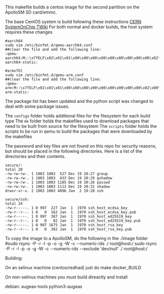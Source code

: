 This makefile builds a centos image for the second partition on the ApolloSM SD card/emmc.

The base CentOS system is build following these instructions [CERN SystemOnChip TWiki](https://twiki.cern.ch/twiki/bin/view/SystemOnChip/CentOSForZynqMP)
For both normal and docker builds, the host system requires these changes
```
#aarch64
sudo vim /etc/binfmt.d/qemu-aarch64.conf
##clear the file and add the following line:
:qemu-aarch64:M::\x7fELF\x02\x01\x01\x00\x00\x00\x00\x00\x00\x00\x00\x00\x02\x00\xb7\x00:\xff\xff\xff\xff\xff\xff\xff\x00\xff\xff\xff\xff\xff\xff\xff\xff\xfe\xff\xff\xff:/usr/local/bin/qemu-aarch64-static:

#armv7hl
sudo vim /etc/binfmt.d/qemu-arm.conf
##clear the file and add the following line:
:qemu-arm:M::\x7fELF\x01\x01\x01\x00\x00\x00\x00\x00\x00\x00\x00\x00\x02\x00\x28\x00:\xff\xff\xff\xff\xff\xff\xff\x00\xff\xff\xff\xff\xff\xff\xff\xff\xfe\xff\xff\xff:/usr/local/bin/qemu-arm-static:
```
The package list has been updated and the python script was changed to deal with some package issues. 


The `configs` folder holds additional files for the filesystem for each build type
The `mk` folder holds the makefiles used to download packages that need to be built from source for the filesystem
The `scripts` folder holds the scripts to be run in qemu to build the packages that were downloaded by the makefiles


The password and key files are not found on this repo for security reasons, but should be placed in the following directories. 
Here is a list of the directories and their contents. 
```
secure/:
total 20
-rw-rw-rw-. 1 1003 1003  527 Dec 19 20:27 group
-rw-rw-rw-. 1 1003 1003  433 Dec 19 20:29 gshadow
-rw-rw-rw-. 1 1003 1003 1185 Dec 19 20:26 passwd
-rw-rw-rw-. 1 1003 1003 1113 Dec 19 20:31 shadow
drwxr-xr-x. 2 1003 1003 4096 Jan  2 19:20 ssh

secure/ssh:
total 24
-rw-r-----. 1 0 997  227 Jan  1  1970 ssh_host_ecdsa_key
-rw-r--r--. 1 0   0  162 Jan  1  1970 ssh_host_ecdsa_key.pub
-rw-r-----. 1 0 997  387 Jan  1  1970 ssh_host_ed25519_key
-rw-r--r--. 1 0   0   82 Jan  1  1970 ssh_host_ed25519_key.pub
-rw-r-----. 1 0 997 1675 Jan  1  1970 ssh_host_rsa_key
-rw-r--r--. 1 0   0  382 Jan  1  1970 ssh_host_rsa_key.pub
```



To copy the image to a ApolloSM, do the following in the ./image folder
#sudo rsync -P -r -l -p -o -g -W -c --numeric-ids ./ root@host:/
sudo rsync -P -r -l -p -o -g -W -c --numeric-ids --exclude 'dev/null' ./ root@host:/



Building:

On an selinux machine (centos/redhad) just do make docker_BUILD

On non-selinux machines you must build direactly and install

debian:
  augeas-tools python3-augeas
